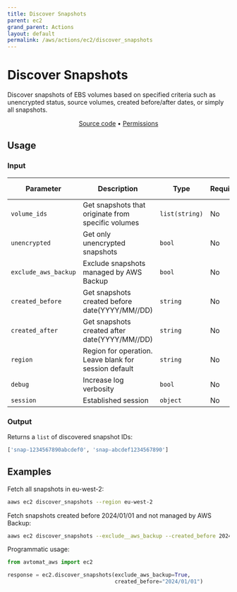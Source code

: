```yaml
---
title: Discover Snapshots
parent: ec2
grand_parent: Actions
layout: default
permalink: /aws/actions/ec2/discover_snapshots
---
```


# Discover Snapshots

Discover snapshots of EBS volumes based on specified criteria such as unencrypted status, source
volumes,
created before/after dates, or simply all snapshots.

<p align="center">
   <a href="https://github.com/avtomat-hub/avtomat-aws/tree/main/avtomat_aws/ec2/discover_snapshots.py">Source code</a> •
   <a href="/aws/permissions/ec2/discover_snapshots">Permissions</a>
</p>

## Usage

### Input

| Parameter            | Description                                           | Type           | Required | Default Value   |
|----------------------|-------------------------------------------------------|----------------|----------|-----------------|
| `volume_ids`         | Get snapshots that originate from specific volumes    | `list(string)` | No       | None            |
| `unencrypted`        | Get only unencrypted snapshots                        | `bool`         | No       | False           |
| `exclude_aws_backup` | Exclude snapshots managed by AWS Backup               | `bool`         | No       | False           |
| `created_before`     | Get snapshots created before date(YYYY/MM//DD)        | `string`       | No       | None            |
| `created_after`      | Get snapshots created after date(YYYY/MM//DD)         | `string`       | No       | None            |
| `region`             | Region for operation. Leave blank for session default | `string`       | No       | Session Default |
| `debug`              | Increase log verbosity                                | `bool`         | No       | False           |
| `session`            | Established session                                   | `object`       | No       | None            |

### Output

Returns a `list` of discovered snapshot IDs:

```python
['snap-1234567890abcdef0', 'snap-abcdef1234567890']
```

## Examples

Fetch all snapshots in eu-west-2:

```bash
aaws ec2 discover_snapshots --region eu-west-2
```

Fetch snapshots created before 2024/01/01 and not managed by AWS Backup:

```bash
aaws ec2 discover_snapshots --exclude__aws_backup --created_before 2024/01/01
```

Programmatic usage:

```python
from avtomat_aws import ec2

response = ec2.discover_snapshots(exclude_aws_backup=True,
                                  created_before="2024/01/01")
```
